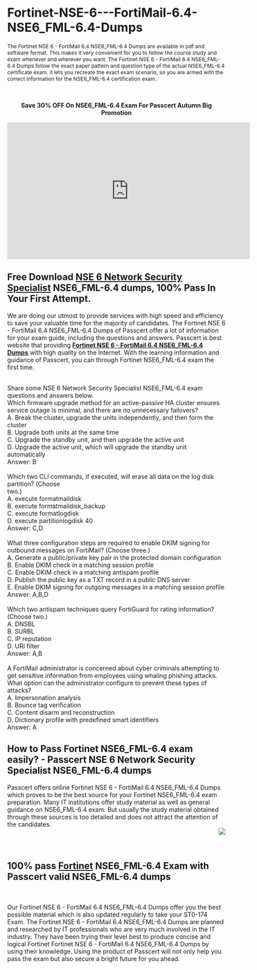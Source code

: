 # Fortinet-NSE-6---FortiMail-6.4-NSE6_FML-6.4-Dumps
<p>
	<span style="font-size:12px;font-weight:normal;">The Fortinet NSE 6 - FortiMail 6.4 NSE6_FML-6.4 Dumps are available in pdf and software format. This makes it very convenient for you to follow the course study and exam whenever and wherever you want. The Fortinet NSE 6 - FortiMail 6.4 NSE6_FML-6.4 Dumps follow the exact paper pattern and question type of the actual NSE6_FML-6.4 certificate exam. it lets you recreate the exact exam scenario, so you are armed with the correct information for the NSE6_FML-6.4 certification exam.</span> 
</p>
<div style="text-align:center;">
	<a href="https://www.passcert.com/promotion.asp" target="_blank"><img src="https://www.passcert.com/t/pc-com/images/banner/cf33155e9c7a46a9bff0e3eb36ea9fae.jpg" alt="" /></a><br />
</div>
<br />
<p style="text-align:center;">
	<strong>Save 30% OFF On NSE6_FML-6.4 Exam For Passcert Autumn Big Promotion</strong> 
</p>
<div style="text-align:center;">
	<iframe width="560" height="315" src="https://www.youtube.com/embed/hAPma_j86mQ" title="YouTube video player" frameborder="0" allow="accelerometer; autoplay; clipboard-write; encrypted-media; gyroscope; picture-in-picture" allowfullscreen="">
	</iframe>
</div>
<h2>
	Free Download <a href="https://www.passcert.com/NSE-6-Network-Security-Specialist.html" target="_blank"><strong>NSE 6 Network Security Specialist</strong></a> NSE6_FML-6.4 dumps, 100% Pass In Your First Attempt.
</h2>
<p>
	<span style="white-space:normal;">We are doing our utmost to provide services with high speed and efficiency to save your valuable time for the majority of candidates. The Fortinet NSE 6 - FortiMail 6.4 NSE6_FML-6.4 Dumps of Passcert offer a lot of information for your exam guide, including the questions and answers. Passcert is best website that providing&nbsp;</span><a href="https://www.passcert.com/NSE6_FML-6.4.html" target="_blank" style="white-space:normal;"><strong>Fortinet NSE 6 - FortiMail 6.4 NSE6_FML-6.4 Dumps</strong></a><span style="white-space:normal;">&nbsp;with high quality on the Internet. With the learning information and guidance of Passcert, you can through Fortinet NSE6_FML-6.4 exam the first time.</span> 
</p>
<br />
Share some NSE 6 Network Security Specialist NSE6_FML-6.4 exam questions and answers below.<br />
Which firmware upgrade method for an active-passive HA cluster ensures service outage is minimal, and there are no unnecessary failovers? <br />
A. Break the cluster, upgrade the units independently, and then form the cluster <br />
B. Upgrade both units at the same time <br />
C. Upgrade the standby unit, and then upgrade the active unit <br />
D. Upgrade the active unit, which will upgrade the standby unit automatically <br />
Answer: B<br />
<br />
Which two CLI commands, if executed, will erase all data on the log disk partition? (Choose <br />
two.) <br />
A. execute formatmaildisk <br />
B. execute formatmaildisk_backup <br />
C. execute formatlogdisk <br />
D. execute partitionlogdisk 40 <br />
Answer: C,D<br />
<br />
What three configuration steps are required to enable DKIM signing for outbound messages on FortiMail? (Choose three.) <br />
A. Generate a public/private key pair in the protected domain configuration <br />
B. Enable DKIM check in a matching session profile <br />
C. Enable DKIM check in a matching antispam profile <br />
D. Publish the public key as a TXT record in a public DNS server <br />
E. Enable DKIM signing for outgoing messages in a matching session profile <br />
Answer: A,B,D<br />
<br />
Which two antispam techniques query FortiGuard for rating information? (Choose two.) <br />
A. DNSBL <br />
B. SURBL <br />
C. IP reputation <br />
D. URI filter <br />
Answer: A,B<br />
<br />
A FortiMail administrator is concerned about cyber criminals attempting to get sensitive information from employees using whaling phishing attacks. <br />
What option can the administrator configure to prevent these types of attacks? <br />
A. Impersonation analysis <br />
B. Bounce tag verification <br />
C. Content disarm and reconstruction <br />
D. Dictionary profile with predefined smart identifiers <br />
Answer: A<br />
<h2>
	How to Pass Fortinet NSE6_FML-6.4 exam easily? - Passcert NSE 6 Network Security Specialist NSE6_FML-6.4 dumps
</h2>
Passcert offers online Fortinet NSE 6 - FortiMail 6.4 NSE6_FML-6.4 Dumps which proves to be the best source for your Fortinet NSE6_FML-6.4 exam preparation. Many IT institutions offer study material as well as general guidance on NSE6_FML-6.4 exam. But usually the study material obtained through these sources is too detailed and does not attract the attention of the candidates.<br />
<a href="https://www.passcert.com/Cart.aspx?pdo=add&amp;code=NSE6_FML-6.4"><img src="http://www.itexamshare.com/wp-content/uploads/2014/05/add-to-cart.jpg" align="right" /></a> 
<h2>
</h2>
<p>
	<br />
</p>
<h2 style="white-space:normal;">
	100% pass&nbsp;<a href="https://www.passcert.com/Fortinet.html" target="_blank"><strong>Fortinet</strong></a>&nbsp;NSE6_FML-6.4 Exam with Passcert valid NSE6_FML-6.4 dumps
</h2>
<p>
	<br />
</p>
<p>
	<span style="white-space:normal;">Our Fortinet NSE 6 - FortiMail 6.4 NSE6_FML-6.4 Dumps offer you the best possible material which is also updated regularly to take your ST0-174 Exam. The Fortinet NSE 6 - FortiMail 6.4 NSE6_FML-6.4 Dumps are planned and researched by IT professionals who are very much involved in the IT industry. They have been trying their level best to produce concise and logical Fortinet Fortinet NSE 6 - FortiMail 6.4 NSE6_FML-6.4 Dumps by using their knowledge. Using the product of Passcert will not only help you pass the exam but also secure a bright future for you ahead.</span> 
</p>
